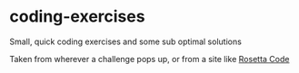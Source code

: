 # coding-exercises
Small, quick coding exercises and some sub optimal solutions

Taken from wherever a challenge pops up, or from a site like [Rosetta Code](https://rosettacode.org/wiki/Category:Programming_Tasks)
